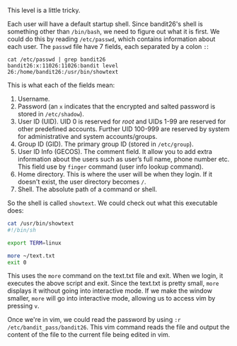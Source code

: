 This level is a little tricky.

Each user will have a default startup shell. Since bandit26's shell is something other than `/bin/bash`, we need to figure out what it is first. We could do this by reading `/etc/passwd`, which contains information about each user. The `passwd` file have 7 fields, each separated by a colon `:`:

```
cat /etc/passwd | grep bandit26
bandit26:x:11026:11026:bandit level 26:/home/bandit26:/usr/bin/showtext
```

This is what each of the fields mean:
1. Username.
2. Password (an `x` indicates that the encrypted and salted password is stored in `/etc/shadow`).
3. User ID (UID). UID 0 is reserved for *root* and UIDs 1-99 are reserved for other predefined accounts. Further UID 100-999 are reserved by system for administrative and system accounts/groups.
4. Group ID (GID). The primary group ID (stored in `/etc/group`).
5. User ID Info (GECOS). The comment field. It allow you to add extra information about the users such as user’s full name, phone number etc. This field use by `finger` command (user info lookup command).
6. Home directory. This is where the user will be when they login. If it doesn't exist, the user directory becomes `/`.
7. Shell. The absolute path of a command or shell.

So the shell is called `showtext`. We could check out what this executable does:

```sh
cat /usr/bin/showtext
#!/bin/sh

export TERM=linux

more ~/text.txt
exit 0
```

This uses the `more` command on the text.txt file and exit. When we login, it executes the above script and exit. Since the text.txt is pretty small, `more` displays it without going into interactive mode. If we make the window smaller, `more` will go into interactive mode, allowing us to access vim by pressing `v`.

Once we're in vim, we could read the password by using `:r /etc/bandit_pass/bandit26`. This vim command reads the file and output the content of the file to the current file being edited in vim.